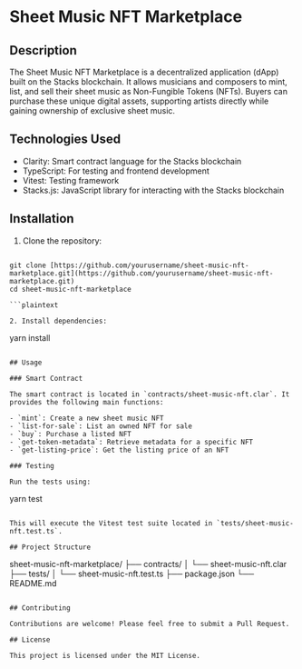 # Sheet Music NFT Marketplace

## Description

The Sheet Music NFT Marketplace is a decentralized application (dApp) built on the Stacks blockchain. It allows musicians and composers to mint, list, and sell their sheet music as Non-Fungible Tokens (NFTs). Buyers can purchase these unique digital assets, supporting artists directly while gaining ownership of exclusive sheet music.

## Technologies Used

- Clarity: Smart contract language for the Stacks blockchain
- TypeScript: For testing and frontend development
- Vitest: Testing framework
- Stacks.js: JavaScript library for interacting with the Stacks blockchain

## Installation

1. Clone the repository:
```

git clone [https://github.com/yourusername/sheet-music-nft-marketplace.git](https://github.com/yourusername/sheet-music-nft-marketplace.git)
cd sheet-music-nft-marketplace

```plaintext

2. Install dependencies:
```

yarn install

```plaintext

## Usage

### Smart Contract

The smart contract is located in `contracts/sheet-music-nft.clar`. It provides the following main functions:

- `mint`: Create a new sheet music NFT
- `list-for-sale`: List an owned NFT for sale
- `buy`: Purchase a listed NFT
- `get-token-metadata`: Retrieve metadata for a specific NFT
- `get-listing-price`: Get the listing price of an NFT

### Testing

Run the tests using:

```

yarn test

```plaintext

This will execute the Vitest test suite located in `tests/sheet-music-nft.test.ts`.

## Project Structure

```

sheet-music-nft-marketplace/
├── contracts/
│   └── sheet-music-nft.clar
├── tests/
│   └── sheet-music-nft.test.ts
├── package.json
└── README.md

```plaintext

## Contributing

Contributions are welcome! Please feel free to submit a Pull Request.

## License

This project is licensed under the MIT License.